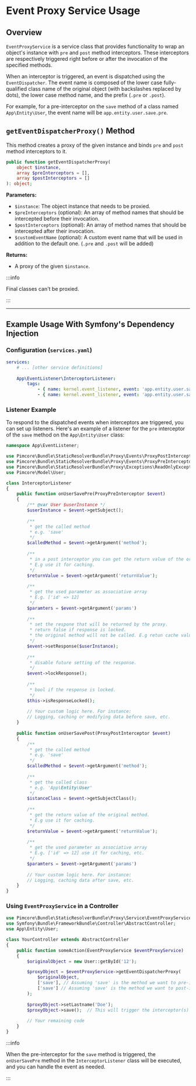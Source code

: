 
# Event Proxy Service Usage

## Overview

`EventProxyService` is a service class that provides functionality to wrap an object's instance with `pre` and `post` method interceptors. These interceptors are respectively triggered right before or after the invocation of the specified methods.

When an interceptor is triggered, an event is dispatched using the `EventDispatcher`. The event name is composed of the lower case fully-qualified class name of the original object (with backslashes replaced by dots), the lower case method name, and the prefix (`.pre` or `.post`).

For example, for a pre-interceptor on the `save` method of a class named `App\Entity\User`, the event name will be `app.entity.user.save.pre`.

## `getEventDispatcherProxy()` Method


This method creates a proxy of the given instance and binds `pre` and `post` method interceptors to it.

```php
public function getEventDispatcherProxy(
    object $instance,
    array $preInterceptors = [],
    array $postInterceptors = []
): object;
```

**Parameters:**

- `$instance`: The object instance that needs to be proxied.
- `$preInterceptors` (optional): An array of method names that should be intercepted before their invocation.
- `$postInterceptors` (optional): An array of method names that should be intercepted after their invocation.
- `$customEventName` (optional): A custom event name that will be used in addition to the default one. (`.pre` and `.post` will be added)

**Returns:**

- A proxy of the given `$instance`.

:::info 

Final classes can't be proxied.

:::

---

## Example Usage With Symfony's Dependency Injection

### Configuration (`services.yaml`)

```yaml
services:
    # ... [other service definitions]
    
    App\EventListener\InterceptorListener:
        tags:
            - { name: kernel.event_listener, event: 'app.entity.user.save.pre', method: 'onUserSavePre' }
            - { name: kernel.event_listener, event: 'app.entity.user.save.post', method: 'onUserSavePost' }
```

### Listener Example

To respond to the dispatched events when interceptors are triggered, you can set up listeners. Here's an example of a listener for the `pre` interceptor of the `save` method on the `App\Entity\User` class:

```php
namespace App\EventListener;

use Pimcore\Bundle\StaticResolverBundle\Proxy\Events\ProxyPostInterceptor;
use Pimcore\Bundle\StaticResolverBundle\Proxy\Events\ProxyPreInterceptor;
use Pimcore\Bundle\StaticResolverBundle\Proxy\Exceptions\ReadOnlyException;
use Pimcore\Model\User;

class InterceptorListener
{
    public function onUserSavePre(ProxyPreInterceptor $event)
    {
        /** @var User $userInstance */
        $userInstance = $event->getSubject();
        
        /** 
         * get the called method 
         * e.g. 'save' 
         */
        $calledMethod = $event->getArgument('method');
        
        /**
         * in a post interceptor you can get the return value of the original method.
         * E.g use it for caching. 
         */
        $returnValue = $event->getArgument('returnValue');
        
        /** 
         * get the used parameter as associative array 
         * E.g. ['id' => 12]
         */
        $paramters = $event->getArgument('params')
        
        /**
         * set the respone that will be returned by the proxy.
         * return false if response is locked. 
         * the original method will not be called. E.g retun cache value.         * 
         */
        $event->setResponse($userInstance);
        
        /**
         * disable future setting of the response. 
         */
        $event->lockResponse();
        
        /**
         * bool if the response is locked. 
         */
        $this->isResponseLocked();
        
        // Your custom logic here. For instance:
        // Logging, caching or modifying data before save, etc.
    }
    
    public function onUserSavePost(ProxyPostInterceptor $event)
    {        
        /** 
         * get the called method 
         * e.g. 'save' 
         */
        $calledMethod = $event->getArgument('method');
        
        /** 
         * get the called class 
         * e.g. 'App\Entity\User' 
         */
        $istanceClass = $event->getSubjectClass();
        
        /**
         * get the return value of the original method. 
         * E.g use it for caching. 
         */
        $returnValue = $event->getArgument('returnValue');
        
        /** 
         * get the used parameter as associative array 
         * E.g. ['id' => 12] use it for caching, etc.
         */
        $paramters = $event->getArgument('params')
                
        // Your custom logic here. For instance:
        // Logging, caching data after save, etc.
    }
}
```

### Using `EventProxyService` in a Controller

```php
use Pimcore\Bundle\StaticResolverBundle\Proxy\Service\EventProxyService;
use Symfony\Bundle\FrameworkBundle\Controller\AbstractController;
use App\Entity\User;

class YourController extends AbstractController
{
    public function someAction(EventProxyService $eventProxyService)
    {
        $originalObject = new User::getById('12');

        $proxyObject = $eventProxyService->getEventDispatcherProxy(
            $originalObject,
            ['save'], // Assuming 'save' is the method we want to pre-intercept
            ['save'] // Assuming 'save' is the method we want to post-intercept
        );
        
        $proxyObject->setLastname('Doe');
        $proxyObject->save();  // This will trigger the interceptor(s) for the save method
        
        // Your remaining code
    }
}
```

:::info

When the pre-interceptor for the `save` method is triggered, the `onUserSavePre` method in the `InterceptorListener` class will be executed, and you can handle the event as needed.

:::
